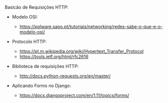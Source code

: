 Basicão de Requisições HTTP:

- Modelo OSI:
  - https://pplware.sapo.pt/tutoriais/networking/redes-sabe-o-que-e-o-modelo-osi/

- Protocolo HTTP:
  - https://pt.m.wikipedia.org/wiki/Hypertext_Transfer_Protocol
  - https://tools.ietf.org/html/rfc2616

- Biblioteca de requisições HTTP:
  - http://docs.python-requests.org/en/master/

- Aplicando Forms no Django:
  - https://docs.djangoproject.com/en/1.11/topics/forms/
